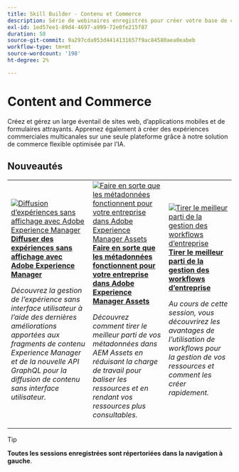 ```yaml
---
title: Skill Builder - Contenu et Commerce
description: Série de webinaires enregistrés pour créer votre base de connaissances et maximiser votre investissement dans les solutions Adobe Content et Commerce
exl-id: 1ed57ee1-89d4-4697-a999-72e0fe215f87
duration: 58
source-git-commit: 9a297cda953d4414131657f9ac84580aea0eabeb
workflow-type: tm+mt
source-wordcount: '198'
ht-degree: 2%

---
```


# Content and Commerce

Créez et gérez un large éventail de sites web, d’applications mobiles et de formulaires attrayants. Apprenez également à créer des expériences commerciales multicanales sur une seule plateforme grâce à notre solution de commerce flexible optimisée par l’IA.

## Nouveautés

<table>
<tr>
  <td>
    <a href="https://experienceleague.adobe.com/docs/skill-builder-events/skill-builder/content-and-commerce/2022/headless.html?lang=fr">
      <img alt="Diffusion d’expériences sans affichage avec Adobe Experience Manager" src="https://video.tv.adobe.com/v/343816?format=jpeg" />
    </a>
     <div>
      <a href="https://experienceleague.adobe.com/docs/skill-builder-events/skill-builder/content-and-commerce/2022/headless.html?lang=fr">
        <strong>Diffuser des expériences sans affichage avec Adobe Experience Manager</strong>
      </a>
    </div>
    <p>
    <em>Découvrez la gestion de l’expérience sans interface utilisateur à l’aide des dernières améliorations apportées aux fragments de contenu Experience Manager et de la nouvelle API GraphQL pour la diffusion de contenu sans interface utilisateur.</em>
    <p>
  </td>
  <td>
    <a href="https://experienceleague.adobe.com/docs/skill-builder-events/skill-builder/content-and-commerce/2022/metadata.html?lang=fr">
      <img alt="Faire en sorte que les métadonnées fonctionnent pour votre entreprise dans Adobe Experience Manager Assets" src="https://video.tv.adobe.com/v/343815?format=jpeg" />
    </a>
     <div>
      <a href="https://experienceleague.adobe.com/docs/skill-builder-events/skill-builder/content-and-commerce/2022/metadata.html?lang=fr">
        <strong>Faire en sorte que les métadonnées fonctionnent pour votre entreprise dans Adobe Experience Manager Assets</strong>
      </a>
    </div>
    <p>
    <em>Découvrez comment tirer le meilleur parti de vos métadonnées dans AEM Assets en réduisant la charge de travail pour baliser les ressources et en rendant vos ressources plus consultables.</em>
    <p>
  </td>  
  <td>
    <a href="https://experienceleague.adobe.com/docs/skill-builder-events/skill-builder/content-and-commerce/2022/workflow.html?lang=fr">
      <img alt="Tirer le meilleur parti de la gestion des workflows d’entreprise" src="https://video.tv.adobe.com/v/343817?format=jpeg" />
    </a>
     <div>
      <a href="https://experienceleague.adobe.com/docs/skill-builder-events/skill-builder/content-and-commerce/2022/workflow.html?lang=fr">
        <strong>Tirer le meilleur parti de la gestion des workflows d’entreprise</strong>
      </a>
    </div>
    <p>
    <em>Au cours de cette session, vous découvrirez les avantages de l’utilisation de workflows pour la gestion de vos ressources et comment les créer rapidement.</em>
    <p>
  </td>
</tr>
</table>

>[!TIP]
>
>**Toutes les sessions enregistrées sont répertoriées dans la navigation à gauche**.
